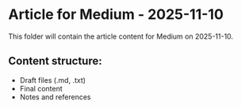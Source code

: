 # Article for Medium - 2025-11-10

This folder will contain the article content for Medium on 2025-11-10.

## Content structure:
- Draft files (.md, .txt)
- Final content
- Notes and references
